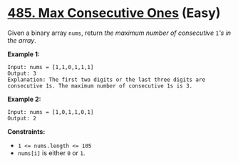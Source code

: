 # [485. Max Consecutive Ones](https://leetcode.com/problems/max-consecutive-ones/description/) (Easy)

Given a binary array `nums`, return *the maximum number of consecutive* `1`*'s in the array*.

 

**Example 1:**

```
Input: nums = [1,1,0,1,1,1]
Output: 3
Explanation: The first two digits or the last three digits are consecutive 1s. The maximum number of consecutive 1s is 3.
```

**Example 2:**

```
Input: nums = [1,0,1,1,0,1]
Output: 2
```

 

**Constraints:**

* `1 <= nums.length <= 105`
* `nums[i]` is either `0` or `1`.